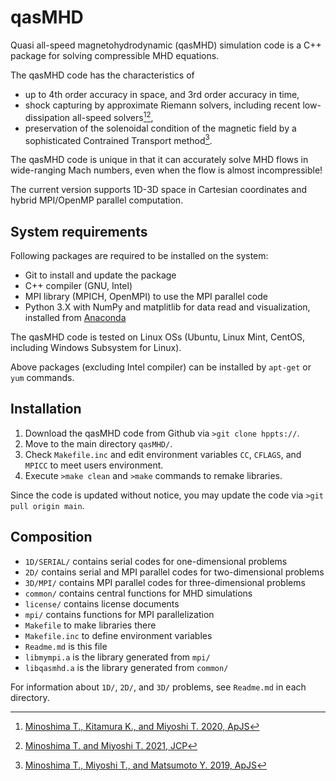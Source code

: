 # qasMHD
Quasi all-speed magnetohydrodynamic (qasMHD) simulation code is a C++ package for solving compressible MHD equations.

The qasMHD code has the characteristics of
- up to 4th order accuracy in space, and 3rd order accuracy in time,
- shock capturing by approximate Riemann solvers, including recent low-dissipation all-speed solvers[^1][^2],
- preservation of the solenoidal condition of the magnetic field by a sophisticated Contrained Transport method[^3].

The qasMHD code is unique in that it can accurately solve MHD flows in wide-ranging Mach numbers, even when the flow is almost incompressible!

The current version supports 1D-3D space in Cartesian coordinates and hybrid MPI/OpenMP parallel computation.

## System requirements
Following packages are required to be installed on the system:
- Git to install and update the package
- C++ compiler (GNU, Intel)
- MPI library (MPICH, OpenMPI) to use the MPI parallel code
- Python 3.X with NumPy and matplitlib for data read and visualization, installed from [Anaconda](https://www.anaconda.com/products/distribution)

The qasMHD code is tested on Linux OSs (Ubuntu, Linux Mint, CentOS, including Windows Subsystem for Linux).

Above packages (excluding Intel compiler) can be installed by `apt-get` or `yum` commands.

## Installation
1. Download the qasMHD code from Github via `>git clone hppts://`.
2. Move to the main directory `qasMHD/`.
3. Check `Makefile.inc` and edit environment variables `CC`, `CFLAGS`, and `MPICC` to meet users environment.
4. Execute `>make clean` and `>make` commands to remake libraries.

Since the code is updated without notice, you may update the code via `>git pull origin main`.

## Composition
- `1D/SERIAL/` contains serial codes for one-dimensional problems
- `2D/` contains serial and MPI parallel codes for two-dimensional problems
- `3D/MPI/` contains MPI parallel codes for three-dimensional problems
- `common/` contains central functions for MHD simulations
- `license/` contains license documents
- `mpi/` contains functions for MPI parallelization
- `Makefile` to make libraries there
- `Makefile.inc` to define environment variables
- `Readme.md` is this file
- `libmympi.a` is the library generated from `mpi/`
- `libqasmhd.a` is the library generated from `common/`

For information about `1D/`, `2D/`, and `3D/` problems, see `Readme.md` in each directory.

[^1]: [Minoshima T., Kitamura K., and Miyoshi T. 2020, ApJS](https://iopscience.iop.org/article/10.3847/1538-4365/ab8aee/meta)
[^2]: [Minoshima T. and Miyoshi T. 2021, JCP](https://www.sciencedirect.com/science/article/pii/S0021999121005349)
[^3]: [Minoshima T., Miyoshi T., and Matsumoto Y. 2019, ApJS](https://iopscience.iop.org/article/10.3847/1538-4365/ab1a36/meta)
